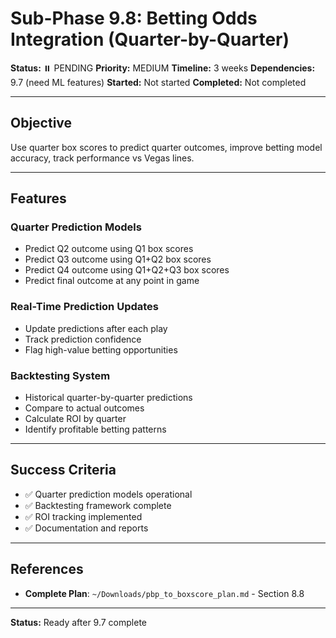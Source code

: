 # Sub-Phase 9.8: Betting Odds Integration (Quarter-by-Quarter)

**Status:** ⏸️ PENDING
**Priority:** MEDIUM
**Timeline:** 3 weeks
**Dependencies:** 9.7 (need ML features)
**Started:** Not started
**Completed:** Not completed

---

## Objective

Use quarter box scores to predict quarter outcomes, improve betting model accuracy, track performance vs Vegas lines.

---

## Features

### Quarter Prediction Models
- Predict Q2 outcome using Q1 box scores
- Predict Q3 outcome using Q1+Q2 box scores
- Predict Q4 outcome using Q1+Q2+Q3 box scores
- Predict final outcome at any point in game

### Real-Time Prediction Updates
- Update predictions after each play
- Track prediction confidence
- Flag high-value betting opportunities

### Backtesting System
- Historical quarter-by-quarter predictions
- Compare to actual outcomes
- Calculate ROI by quarter
- Identify profitable betting patterns

---

## Success Criteria

- ✅ Quarter prediction models operational
- ✅ Backtesting framework complete
- ✅ ROI tracking implemented
- ✅ Documentation and reports

---

## References

- **Complete Plan**: `~/Downloads/pbp_to_boxscore_plan.md` - Section 8.8

---

**Status:** Ready after 9.7 complete






